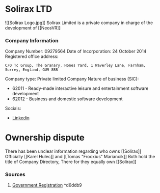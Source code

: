 # Solirax LTD
![[Solirax Logo.jpg]]
Solirax Limited is a private company in charge of  the development of [[NeosVR]]
### Company Information
Company Number: 09279564
Date of Incorporation: 24 October 2014
Registered office address:
```
C/O Tc Group, The Granary, Hones Yard, 1 Waverley Lane, Farnham, Surrey, England, GU9 8BB
```
Company type: Private limited Company
Nature of business (SIC):
- 62011 - Ready-made interactive leisure and entertainment software development
- 62012 - Business and domestic software development

Socials:
- [Linkedin](https://www.linkedin.com/company/neosvr/jobs/)

# Ownership dispute
There has been unclear information regarding who owns [[Solirax]] Officially [[Karel Hulec]] and [[Tomas "Frooxius" Mariancik]] Both hold the title of Company Directory, There for they equally own [[Solirax]]

### Sources
1. [Government Registration](https://find-and-update.company-information.service.gov.uk/company/09279564) ^d6ddb9